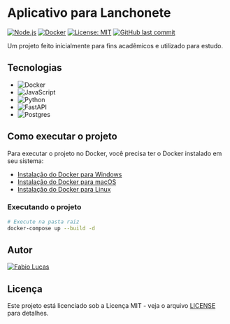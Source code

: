 # Aplicativo para Lanchonete

[![Node.js](https://img.shields.io/badge/Node.js-18.x-green.svg)](https://nodejs.org/)
[![Docker](https://img.shields.io/badge/Docker-latest-blue.svg)](https://www.docker.com/)
[![License: MIT](https://img.shields.io/badge/License-MIT-yellow.svg)](https://opensource.org/licenses/MIT)
[![GitHub last commit](https://img.shields.io/github/last-commit/fabiolucasz/Lanchonete-App.svg)](https://github.com/fabiolucasz/Lanchonete-App/commits/master)

Um projeto feito inicialmente para fins acadêmicos e utilizado para estudo.



## Tecnologias

- ![Docker](https://img.shields.io/badge/docker-%230db7ed.svg?style=for-the-badge&logo=docker&logoColor=white)
- ![JavaScript](https://img.shields.io/badge/javascript-%23323330.svg?style=for-the-badge&logo=javascript&logoColor=%23F7DF1E)
- ![Python](https://img.shields.io/badge/python-3670A0?style=for-the-badge&logo=python&logoColor=ffdd54)
- ![FastAPI](https://img.shields.io/badge/FastAPI-005571?style=for-the-badge&logo=fastapi)
- ![Postgres](https://img.shields.io/badge/postgres-%23316192.svg?style=for-the-badge&logo=postgresql&logoColor=white)

## Como executar o projeto

Para executar o projeto no Docker, você precisa ter o Docker instalado em seu sistema:

- [Instalação do Docker para Windows](https://docs.docker.com/desktop/install/windows-install/)
- [Instalação do Docker para macOS](https://docs.docker.com/desktop/install/mac-install/)
- [Instalação do Docker para Linux](https://docs.docker.com/engine/install/)


### Executando o projeto


```bash
# Execute na pasta raiz
docker-compose up --build -d
```

## Autor

[![Fabio Lucas](https://img.shields.io/badge/Fabio%20Lucas-GitHub-black.svg)](https://github.com/fabiolucasz/)

## Licença

Este projeto está licenciado sob a Licença MIT - veja o arquivo [LICENSE](LICENSE) para detalhes.

